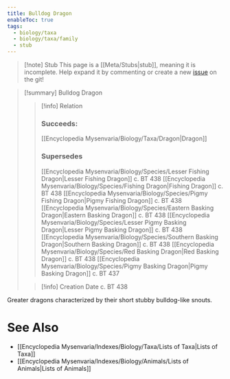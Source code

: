 ```yaml
---
title: Bulldog Dragon
enableToc: true
tags:
  - biology/taxa
  - biology/taxa/family
  - stub
---
```


> [!note] Stub
> This page is a [[Meta/Stubs|stub]], meaning it is incomplete. Help expand it by commenting or create a new [issue](https://github.com/RagtimeGal/quartz--encyclopedia-mysenvaria/issues/new/choose) on the git!


> [!summary] Bulldog Dragon
> > [!info] Relation
> > ### Succeeds:
> > [[Encyclopedia Mysenvaria/Biology/Taxa/Dragon|Dragon]]
> > ### Supersedes 
> > [[Encyclopedia Mysenvaria/Biology/Species/Lesser Fishing Dragon|Lesser Fishing Dragon]] c. BT 438
> > [[Encyclopedia Mysenvaria/Biology/Species/Fishing Dragon|Fishing Dragon]] c. BT 438
> > [[Encyclopedia Mysenvaria/Biology/Species/Pigmy Fishing Dragon|Pigmy Fishing Dragon]] c. BT 438
> > [[Encyclopedia Mysenvaria/Biology/Species/Eastern Basking Dragon|Eastern Basking Dragon]] c. BT 438
> > [[Encyclopedia Mysenvaria/Biology/Species/Lesser Pigmy Basking Dragon|Lesser Pigmy Basking Dragon]] c. BT 438
> > [[Encyclopedia Mysenvaria/Biology/Species/Southern Basking Dragon|Southern Basking Dragon]] c. BT 438
> > [[Encyclopedia Mysenvaria/Biology/Species/Red Basking Dragon|Red Basking Dragon]] c. BT 438
> > [[Encyclopedia Mysenvaria/Biology/Species/Pigmy Basking Dragon|Pigmy Basking Dragon]] c. BT 437
>
> > [!info] Creation Date
> > c. BT 438

Greater dragons characterized by their short stubby bulldog-like snouts.

# See Also
- [[Encyclopedia Mysenvaria/Indexes/Biology/Taxa/Lists of Taxa|Lists of Taxa]]
- [[Encyclopedia Mysenvaria/Indexes/Biology/Animals/Lists of Animals|Lists of Animals]]
